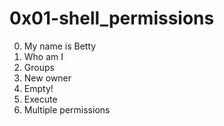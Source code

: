 <h1>0x01-shell_permissions</h1>

00. My name is Betty<br>
01. Who am I<br>
02. Groups<br>
03. New owner<br>
04. Empty!<br>
05. Execute<br>
06. Multiple permissions<br>
